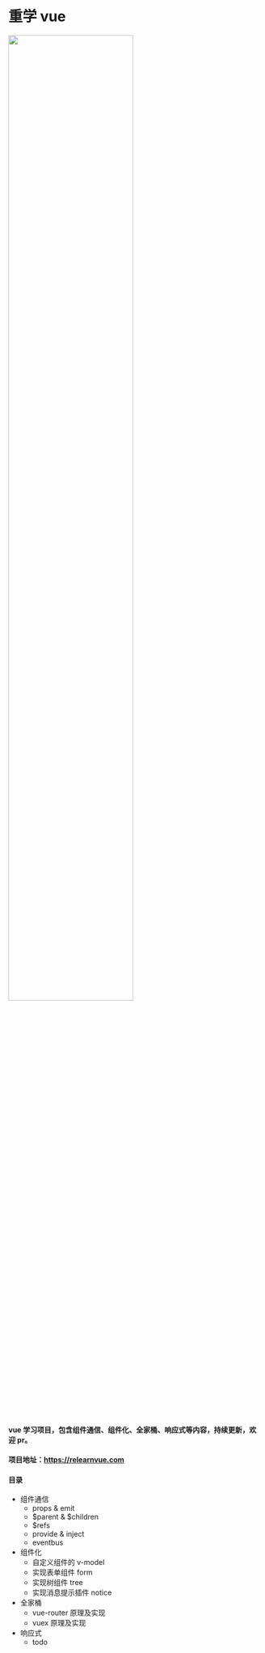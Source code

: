 # 重学 vue

<img src="https://relearnvue.com/static/logo.svg" style="width: 70%">

#### vue 学习项目，包含组件通信、组件化、全家桶、响应式等内容，持续更新，欢迎 pr。

#### 项目地址：https://relearnvue.com

#### 目录

- 组件通信
  - props & emit
  - $parent & $children
  - \$refs
  - provide & inject
  - eventbus
- 组件化
  - 自定义组件的 v-model
  - 实现表单组件 form
  - 实现树组件 tree
  - 实现消息提示插件 notice
- 全家桶
  - vue-router 原理及实现
  - vuex 原理及实现
- 响应式
  - todo
